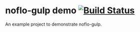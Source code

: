 # noflo-gulp demo [![Build Status](https://secure.travis-ci.org/paulyoung/noflo-gulp-demo.png?branch=master)](http://travis-ci.org/paulyoung/noflo-gulp-demo)

An example project to demonstrate noflo-gulp.
